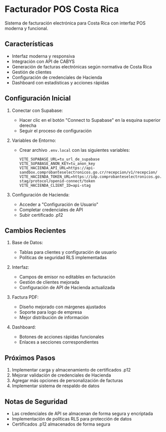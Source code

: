 # Facturador POS Costa Rica

Sistema de facturación electrónica para Costa Rica con interfaz POS moderna y funcional.

## Características

- Interfaz moderna y responsiva
- Integración con API de CABYS
- Generación de facturas electrónicas según normativa de Costa Rica
- Gestión de clientes
- Configuración de credenciales de Hacienda
- Dashboard con estadísticas y acciones rápidas

## Configuración Inicial

1. Conectar con Supabase:
   - Hacer clic en el botón "Connect to Supabase" en la esquina superior derecha
   - Seguir el proceso de configuración

2. Variables de Entorno:
   - Crear archivo `.env.local` con las siguientes variables:
     ```
     VITE_SUPABASE_URL=tu_url_de_supabase
     VITE_SUPABASE_ANON_KEY=tu_anon_key
     VITE_HACIENDA_API_URL=https://api-sandbox.comprobanteselectronicos.go.cr/recepcion/v1/recepcion/
     VITE_HACIENDA_TOKEN_URL=https://idp.comprobanteselectronicos.go.cr/auth/realms/rut-stag/protocol/openid-connect/token
     VITE_HACIENDA_CLIENT_ID=api-stag
     ```

3. Configuración de Hacienda:
   - Acceder a "Configuración de Usuario"
   - Completar credenciales de API
   - Subir certificado .p12

## Cambios Recientes

1. Base de Datos:
   - Tablas para clientes y configuración de usuario
   - Políticas de seguridad RLS implementadas

2. Interfaz:
   - Campos de emisor no editables en facturación
   - Gestión de clientes mejorada
   - Configuración de API de Hacienda actualizada

3. Factura PDF:
   - Diseño mejorado con márgenes ajustados
   - Soporte para logo de empresa
   - Mejor distribución de información

4. Dashboard:
   - Botones de acciones rápidas funcionales
   - Enlaces a secciones correspondientes

## Próximos Pasos

1. Implementar carga y almacenamiento de certificados .p12
2. Mejorar validación de credenciales de Hacienda
3. Agregar más opciones de personalización de facturas
4. Implementar sistema de respaldo de datos

## Notas de Seguridad

- Las credenciales de API se almacenan de forma segura y encriptada
- Implementación de políticas RLS para protección de datos
- Certificados .p12 almacenados de forma segura

